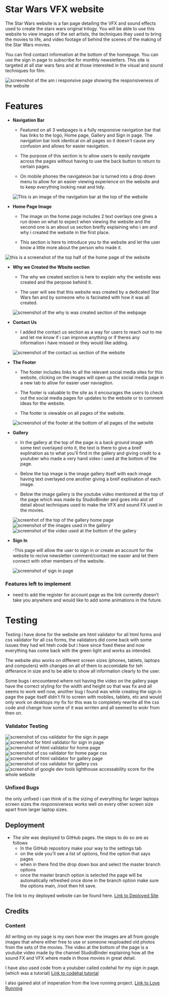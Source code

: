 # Star Wars VFX website 
The Star Wars website is a fan page detailing the VFX and sound effects used to create the stars wars original trilogy. You will be able to use this website to view images of the set artists, the  techniques they used to bring the movies to life, and video footage of behind the scenes of the making of the Star Wars movies.

 You can find contact information at the bottom of the homepage. You can use the sign in page to subscribe for monthly newsletters.
This site is targeted at all star wars fans and at those interested in the visual and sound techniques for film.

![screenshot of the am i responsive page showing the responsiveness of the website](assets/images/am_i_responsive.png)

# Features

- **Navigation Bar**
  
  - Featured on all 3 webpages is a fully responsive navigation bar that has links to the logo, Home page, Gallery and Sign in page. The navigation bar look identical on all pages so it doesn't cause any confusion and allows for easier navigation.
  
  - The purpose of this section is to allow users to easily navigate across the pages without having to use the back button to return to certain pages.
  
  - On mobile phones the navigateion bar is turned into a drop down menu to allow for an easier viewing experience on the website and to keep everything looking neat and tidy.

  ![This is an image of the navigation bar at the top of the website](assets/images/nav_bar.png)

- **Home Page Image**
    
    - The image on the home page includes 2 text overlays one gives a run down on what to expect when viewing the website and the second one is an about us section breifly explaining who i am and why i created the website in the first place.
    
    - This section is here to introduce you to the website and let the user know a little more about the person who made it. 

![this is a screenshot of the top half of the home page of the website](assets/images/Home_screen.png)

- **Why we Created the Wbsite section**
    
    - The why we created section is here to explain why the website was created and the perpose behind it.

    - The user will see that this website was created by a dedicated Star Wars fan and by someone who is facinated with how it was all created.

    ![screenshot of the why is was created section of the webpage](assets/images/why_created.png)

- **Contact Us**
    
    - I added the contact us section as a way for users to reach out to me and let me know if i can improve anything or if theres any information i have missed or they would like adding.

    ![screenshot of the contact us section of the website](assets/images/contact_us.png)

- **The Footer**

    - The footer includes links to all the relevant social media sites for this website, clicking on the images will open up the social media page in a new tab to allow for easier user naviagtion.

    - The footer is valuable to the site as it encourages the users to check out the social media pages for updates to the website or to comment ideas for the website.

    - The footer is viewable on all pages of the website.

    ![screenshot of the footer at the bottom of all pages of the website](assets/images/footer.png)


- **Gallery**
    - In the gallery at the top of the page is a back ground image with some text overlayed onto it, the text is there to give a breif explination as to what you'll find in the gallery and giving credit to a youtuber who made a very hand video i used at the bottom of the page.

    - Below the top image is the image gallery itself with each image having text overlayed one another giving a breif explination of each image.

    - Below the image gallery is the youtube video mentioned at the top of the page which was made by StudioBinder and goes into alot of detail about techniques used to make the VFX and sound FX used in the movies.

    ![screenhot of the top of the gallery home page](assets/images/gallery.png)
    ![screenshot of the images used in the gallery](assets/images/gallery_images.png)
    ![screenshot of the video used at the bottom of the gallery](assets/images/video.png)
    

- **Sign In**
  
  -This page will allow the user to sign in or create an account for the website to recive newsletter comment/contact me easier and let them connect with other members of the website.

  ![screenshot of sign in page](assets/images/sign_in.png)


### Features left to implement

- need to add the register for account page as the link currently doesn't take you anywhere and would like to add some animations in the future.



# Testing

Testing i have done for the website are html validator for all html forms and css validator for all css forms, the validators did come back with some issues they had wit hteh code but i have since fixed these and now everything has come back with the green light and works as intended.

The website also works on different screen sizes (phones, tablets, laptops and computers) with changes on all of them to accomidate for teh differance in size and to be able to show all information clearly to the user.

Some bugs i encountered where not having the video on the gallery page have the correct styling for the width and height so that was fix and all seems to work well now, another bug i found was while creating the sign in page the page itself didn't fit to screen with mobiles, tablets, etc and would only work on desktops my fix for this was to completely rewrite all the css code and change how some of it was wrriten and all seemed to wokr from then on. 

### Validator Testing

![screenshot of css validator for the sign in page](assets/images/signin_css.png)
![screenshot for html validator for sign in page](assets/images/signin_validator.png)
![screenshot of html validator for home page](assets/images/html_validator.png)
![screenshot of css validator for home page css](assets/images/home_css.png)
![screenshot of html validator for gallery page](assets/images/gallery_validator.png)
![screenshot of css validator for gallery css](assets/images/gallery_css.png)
![screenshot of google dev tools lighthouse accessability score for the whole website](assets/images/lighthouse.png)

### Unfixed Bugs
the only unfixed i can think of is the sizing of everything for larger laptops screen sizes the responsiveness works well on every other screen size apart from larger laptop sizes.


## Deployment

- The site was deployed to GitHub pages. the steps to do so are as follows
  - In the GitHub repository make your way to the settings tab
  - on the side you'll see a list of options, find the option that says pages
  - when in there find the drop down box and select the master branch options
  - once the master branch option is selected the page will be automatically refreshed once done in the branch option make sure the options main, /root then hit save.

The link to my deployed website can be found here. [Link to Deployed Site](https://narzmarz.github.io/project-1/)


## Credits

### Content
All writing on my page is my own how ever the images are all from google images that where either free to use or someone reuploaded old photos from the sets of the movies.
The video at the bottom of the page is a youtube video made by the channel StudioBinder explaining how all the sound FX and VFX where made in those movies in great detail. 

I have also used code from a youtuber called codehal for my sign in page. (which was a tutorial) [Link to codehal tutorial](https://www.youtube.com/watch?v=hlwlM4a5rxg&list=PLnXUfV1LB96Q3lGeq0ZessdklUI_tQd0l&index=9&t=371s)

I also gained alot of insperation from the love running project. [Link to Love Running](https://learn.codeinstitute.net/courses/course-v1:CodeInstitute+LRFX101+2023_Q2/courseware/e805068059af42af87681032aa64053f/1da6ad13213740f1855a51d30a2375b1/)